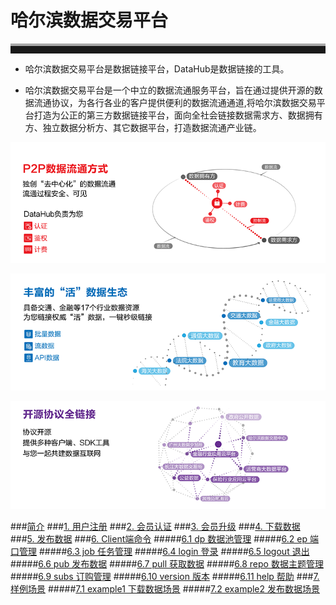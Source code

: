 # 哈尔滨数据交易平台
<hr style=" height:12px;border:none;border-top:4px solid #A9A9A9;" />

-  哈尔滨数据交易平台是数据链接平台，DataHub是数据链接的工具。

- 哈尔滨数据交易平台是一个中立的数据流通服务平台，旨在通过提供开源的数据流通协议，为各行各业的客户提供便利的数据流通通道,将哈尔滨数据交易平台打造为公正的第三方数据链接平台，面向全社会链接数据需求方、数据拥有方、独立数据分析方、其它数据平台，打造数据流通产业链。

![](img/data_flow.png)

![](img/data_ecosystem.png)

![](img/oss_license.png)


###[简介](README.md)
###[1. 用户注册](member.md)
###[2. 会员认证](certification.md)
###[3. 会员升级](upgrade.md)
###[4. 下载数据](demander.md)
###[5. 发布数据](supplier.md)
###[6. Client端命令](client.md)
#####[6.1 dp 数据池管理](dp.md)
#####[6.2 ep 端口管理](ep.md)
#####[6.3 job 任务管理](job.md)
#####[6.4 login 登录](login.md)
#####[6.5 logout 退出](logout.md)
#####[6.6 pub 发布数据](pub.md)
#####[6.7 pull 获取数据](pull.md)
#####[6.8 repo 数据主题管理](repo.md)
#####[6.9 subs 订购管理](subs.md)
#####[6.10 version 版本](version.md)
#####[6.11 help 帮助](help.md)
###[7. 样例场景](example.md)
#####[7.1 example1 下载数据场景](example1.md)
#####[7.2 example2 发布数据场景](example1.md)
